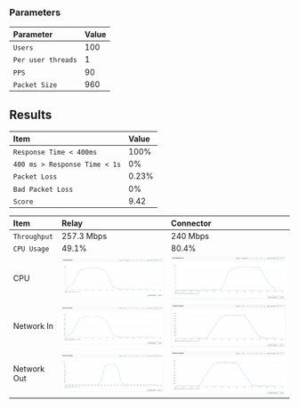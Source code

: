 
### Parameters

| Parameter | Value                |
| :-------- |:------------------------- |
| `Users` | 100 |
| `Per user threads` | 1 |
| `PPS` | 90 |
| `Packet Size` | 960 |

## Results

|  Item | Value            |
| :------------------------- |:------------------------- |
| `Response Time < 400ms` | 100% |
| `400 ms > Response Time < 1s` | 0% | 
| `Packet Loss` | 0.23% |
| `Bad Packet Loss` | 0% |
| `Score` | 9.42 |

|  Item | Relay            | Connector |
| :------------------------- |:------------------------- |:------------------------- |
| `Throughput` | 257.3 Mbps | 240 Mbps |
| `CPU Usage` | 49.1% | 80.4% |
| CPU | ![](coturn/relay-cpu.png) |  ![](coturn/connector-cpu.png) |
| Network In | ![](coturn/relay-network-in.png) |  ![](coturn/connector-network-in.png) |
| Network Out | ![](coturn/relay-network-out.png) |  ![](coturn/connector-network-out.png) |